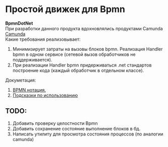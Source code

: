 # Простой движек для Bpmn

**BpmnDotNet** <br>
При разработки данного продукта вдохновлялись продуктами Camunda [Camunda](https://github.com/camunda) <br>
Какие требования реализовывает:
1. Минимизирует затраты на вызовы блоков bpmn. Реализация Handler bpmn в одном сервисе (сетевой вызов обработчиков не поддерживается). 
2. При реализации Handler bpmn придерживаться .net стандартов построение кода (каждый обработчик в отдельном классе).

Докуметация:
1. [BPMN нотация.](./Documents/BpmnNanation.md)
2. [Подсказки по использованию](./Documents/Developer.md)


## TODO:
1. Добавить проверку целостности Bpmn
2. Добавить сохранение состояние выполнение блоков в бд.
3. Написать утилиту для просмотра состояния процессов (по аналогии camunda)